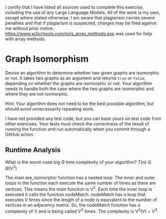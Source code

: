 I certify that I have listed all sources used to complete this exercise, including the use of any Large Language Models. All of the work is my own, except where stated otherwise. I am aware that plagiarism carries severe penalties and that if plagiarism is suspected, charges may be filed against me without prior notice.
https://www.w3schools.com/js/js_array_methods.asp was used for help with array methods.

# Graph Isomorphism

Devise an algorithm to determine whether two given graphs are isomorphic or not.
It takes two graphs as an argument and returns `true` or `false`, depending on
whether the graphs are isomorphic or not. Your algorithm needs to handle both
the case where the two graphs are isomorphic and where they are not isomorphic.

Hint: Your algorithm does not need to be the best possible algorithm, but should
avoid unnecessarily repeating work.

I have not provided any test code, but you can base yours on test code from
other exercises. Your tests must check the correctness of the result of running
the function and run automatically when you commit through a GitHub action.

## Runtime Analysis

What is the worst-case big $\Theta$ time complexity of your algorithm?
T(n) ∈ $\Theta$(V<sup>3</sup>)

The main are_isomorphic function has a nested loop. The inner and outer loops in the function each execute the same number of times as there are vertices. This means the main function is V<sup>2</sup>. Each time the inner loop is executed it calls the function nodeMatch. nodeMatch has a loop that executes V times since the length of a node is equivalent to the number of vertices in an adjacency matrix. So, the nodeMatch function has a complexity of V and is being called V<sup>2</sup> times. The complexity is V<sup>2</sup>(V) = V<sup>3</sup>.

